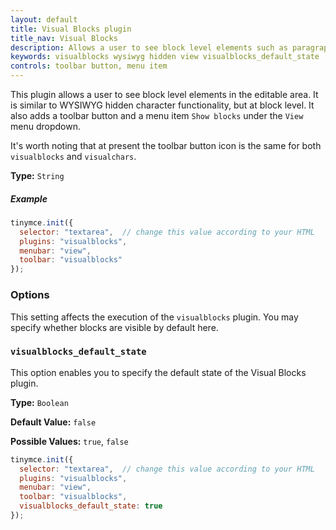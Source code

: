 ```yaml
---
layout: default
title: Visual Blocks plugin
title_nav: Visual Blocks
description: Allows a user to see block level elements such as paragraphs.
keywords: visualblocks wysiwyg hidden view visualblocks_default_state
controls: toolbar button, menu item
---
```


This plugin allows a user to see block level elements in the editable area. It is similar to WYSIWYG hidden character functionality, but at block level. It also adds a toolbar button and a menu item `Show blocks` under the `View` menu dropdown.

It's worth noting that at present the toolbar button icon is the same for both `visualblocks` and `visualchars`.

**Type:** `String`

##### Example

```js
tinymce.init({
  selector: "textarea",  // change this value according to your HTML
  plugins: "visualblocks",
  menubar: "view",
  toolbar: "visualblocks"
});
```

### Options

This setting affects the execution of the `visualblocks` plugin. You may specify whether blocks are visible by default here.

### `visualblocks_default_state`

This option enables you to specify the default state of the Visual Blocks plugin.

**Type:** `Boolean`

**Default Value:** `false`

**Possible Values:** `true`, `false`

```js
tinymce.init({
  selector: "textarea",  // change this value according to your HTML
  plugins: "visualblocks",
  menubar: "view",
  toolbar: "visualblocks",
  visualblocks_default_state: true
});
```
